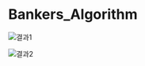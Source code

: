 # Bankers_Algorithm
![결과1](https://user-images.githubusercontent.com/107798088/174514603-14b47921-caa7-431b-8a87-bdf652909e5b.png)

![결과2](https://user-images.githubusercontent.com/107798088/174514674-5e7f5b01-f416-4f4f-9884-c234b6366b63.png)
